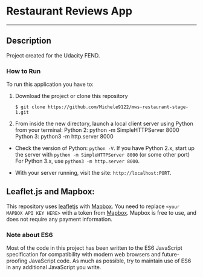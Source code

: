 # Restaurant Reviews App
---

## Description

Project created for the Udacity FEND.

### How to Run

To run this application you have to:

1. Download the project or clone this repository

    ```
    $ git clone https://github.com/Michele9122/mws-restaurant-stage-1.git
    ```

2. From inside the new directory, launch a local client server using     Python from your terminal: 
    Python 2: python -m SimpleHTTPServer 8000 
    Python 3: python3 -m http.server 8000

* Check the version of Python: `python -V`. If you have Python 2.x, start up the server with `python -m SimpleHTTPServer 8000` (or some other port) For Python 3.x, use `python3 -m http.server 8000`. 

* With your server running, visit the site: `http://localhost:PORT`.

## Leaflet.js and Mapbox:

This repository uses [leafletjs](https://leafletjs.com/) with [Mapbox](https://www.mapbox.com/). You need to replace `<your MAPBOX API KEY HERE>` with a token from [Mapbox](https://www.mapbox.com/). Mapbox is free to use, and does not require any payment information.

### Note about ES6

Most of the code in this project has been written to the ES6 JavaScript specification for compatibility with modern web browsers and future-proofing JavaScript code. As much as possible, try to maintain use of ES6 in any additional JavaScript you write.

